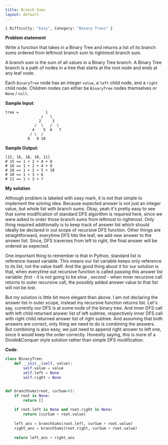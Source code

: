 ```yaml
---
title: Branch Sums
layout: default
---
```


```python
{ Difficulty: "Easy", Category: "Binary Trees" }
```

**Problem statement**

Write a function that takes in a Binary Tree and returns a list of its branch sums ordered from leftmost branch sum to rightmost branch sum.

A branch sum is the sum of all values in a Binary Tree branch. A Binary Tree branch is a path of nodes in a tree that starts at the root node and ends at any leaf node.

Each `BinaryTree` node has an integer `value`, a `left` child node, and a `right`  child node. Children nodes can either be `BinaryTree` nodes themselves or `None` / `null`.

**Sample Input**:  
```
tree =            1
                /   \
               2     3
             /  \   /  \
            4    5  6   7
           / \  /
          8   9 10
```

**Sample Output**:<br>
```
[15, 16, 18, 10, 11]
# 15 == 1 + 2 + 4 + 8
# 16 == 1 + 2 + 4 + 9
# 18 == 1 + 2 + 5 + 10
# 10 == 1 + 3 + 6
# 11 == 1 + 3 + 7
```

**My solution**

Although problem is labeled with *easy* mark, it is not that simple to implement the solving idea. Because expected answer is not just an integer value, but whole list with branch sums. Okay, yeah it's pretty easy to see that some modification of standard DFS algorithm is required here, since we were asked to order those branch sums from leftmost to rightmost. Only thing required additionally is to keep track of answer list which should ideally be declared in out scope of recursive DFS function. Other things are straightforward, everytime DFS hits the leaf, we add new answer to the answer list. Since, DFS traverses from left to right, the final answer will be ordered as expected. 

One important thing to remember is that in Python, standard list is reference-based variable. This means our list variable keeps only reference to its list, not the value itself. And the good thing about it for our solution is that, when everytime out recursive function is called passing this answer list variable: *first* - it is not going to be slow , *second* - when inner recursive call returns to outer recursive call, the possibly added answer value to that list will not be lost. 

But my solution is little bit more elegant than above. I am not declaring the answer list in outer scope, instead my recursive function returns list. Let's say, currently our DFS is at some node of the binary tree. And inner DFS call with left child returned answer list of left subtree, respectively inner DFS call with right child returned answer list of right subtree. And assuming that both answers are correct, only thing we need to do is combining the answers. But combining is also easy, we just need to append right answer to left one, since it would keep the order correctly. Honestly saying, this is more of a Divide&Conquer style solution rather than simple DFS modification.  

**Code**:<br>
```python
class BinaryTree:
    def __init__(self, value):
        self.value = value
        self.left = None
        self.right = None


def branchSums(root, curSum=0):
    if root is None:
        return []
	
    if root.left is None and root.right is None:
        return [curSum + root.value]
	
    left_ans = branchSums(root.left, curSum + root.value)
    right_ans = branchSums(root.right, curSum + root.value)
	
    return left_ans + right_ans
```
